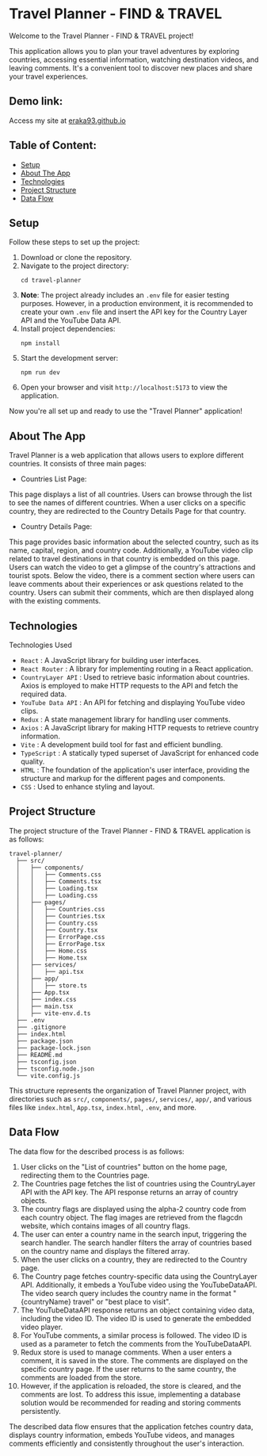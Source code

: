 # Travel Planner - FIND & TRAVEL

Welcome to the Travel Planner - FIND & TRAVEL project!

This application allows you to plan your travel adventures by exploring countries, accessing essential information, watching destination videos, and leaving comments. It's a convenient tool to discover new places and share your travel experiences.

## Demo link:

Access my site at [eraka93.github.io](https://eraka93.github.io/)

## Table of Content:

- [Setup](#setup)
- [About The App](#about-the-app)
- [Technologies](#technologies)
- [Project Structure](#structure)
- [Data Flow](#data-flow)

## Setup

Follow these steps to set up the project:

1. Download or clone the repository.
2. Navigate to the project directory:
   ```
   cd travel-planner
   ```
3. **Note**: The project already includes an `.env` file for easier testing purposes. However, in a production environment, it is recommended to create your own `.env` file and insert the API key for the Country Layer API and the YouTube Data API.
4. Install project dependencies:
   ```
   npm install
   ```
5. Start the development server:
   ```
   npm run dev
   ```
6. Open your browser and visit `http://localhost:5173` to view the application.

Now you're all set up and ready to use the "Travel Planner" application!

## About The App

Travel Planner is a web application that allows users to explore different countries. It consists of three main pages:

- Countries List Page:

This page displays a list of all countries.
Users can browse through the list to see the names of different countries.
When a user clicks on a specific country, they are redirected to the Country Details Page for that country.

- Country Details Page:

This page provides basic information about the selected country, such as its name, capital, region, and country code.
Additionally, a YouTube video clip related to travel destinations in that country is embedded on this page.
Users can watch the video to get a glimpse of the country's attractions and tourist spots.
Below the video, there is a comment section where users can leave comments about their experiences or ask questions related to the country.
Users can submit their comments, which are then displayed along with the existing comments.

## Technologies

Technologies Used

- `React` : A JavaScript library for building user interfaces.
- `React Router` : A library for implementing routing in a React application.
- `CountryLayer API` : Used to retrieve basic information about countries. Axios is employed to make HTTP requests to the API and fetch the required data.
- `YouTube Data API` : An API for fetching and displaying YouTube video clips.
- `Redux` : A state management library for handling user comments.
- `Axios` : A JavaScript library for making HTTP requests to retrieve country information.
- `Vite` : A development build tool for fast and efficient bundling.
- `TypeScript` : A statically typed superset of JavaScript for enhanced code quality.
- `HTML` : The foundation of the application's user interface, providing the structure and markup for the different pages and components.
- `CSS` : Used to enhance styling and layout.

## Project Structure

The project structure of the Travel Planner - FIND & TRAVEL application is as follows:

```
travel-planner/
  ├── src/
  │   ├── components/
  │   │   ├── Comments.css
  │   │   ├── Comments.tsx
  │   │   ├── Loading.tsx
  │   │   ├── Loading.css
  │   ├── pages/
  │   │   ├── Countries.css
  │   │   ├── Countries.tsx
  │   │   ├── Country.css
  │   │   ├── Country.tsx
  │   │   ├── ErrorPage.css
  │   │   ├── ErrorPage.tsx
  │   │   ├── Home.css
  │   │   ├── Home.tsx
  │   ├── services/
  │   │   ├── api.tsx
  │   ├── app/
  │   │   ├── store.ts
  │   ├── App.tsx
  │   ├── index.css
  │   ├── main.tsx
  │   ├── vite-env.d.ts
  ├── .env
  ├── .gitignore
  ├── index.html
  ├── package.json
  ├── package-lock.json
  ├── README.md
  ├── tsconfig.json
  ├── tsconfig.node.json
  └── vite.config.js
```

This structure represents the organization of Travel Planner project, with directories such as `src/`, `components/`, `pages/`, `services/`, `app/`, and various files like `index.html`, `App.tsx`, `index.html`, `.env`, and more.

## Data Flow

The data flow for the described process is as follows:

1. User clicks on the "List of countries" button on the home page, redirecting them to the Countries page.
2. The Countries page fetches the list of countries using the CountryLayer API with the API key. The API response returns an array of country objects.
3. The country flags are displayed using the alpha-2 country code from each country object. The flag images are retrieved from the flagcdn website, which contains images of all country flags.
4. The user can enter a country name in the search input, triggering the search handler. The search handler filters the array of countries based on the country name and displays the filtered array.
5. When the user clicks on a country, they are redirected to the Country page.
6. The Country page fetches country-specific data using the CountryLayer API. Additionally, it embeds a YouTube video using the YouTubeDataAPI. The video search query includes the country name in the format "{countryName} travel" or "best place to visit".
7. The YouTubeDataAPI response returns an object containing video data, including the video ID. The video ID is used to generate the embedded video player.
8. For YouTube comments, a similar process is followed. The video ID is used as a parameter to fetch the comments from the YouTubeDataAPI.
9. Redux store is used to manage comments. When a user enters a comment, it is saved in the store. The comments are displayed on the specific country page. If the user returns to the same country, the comments are loaded from the store.
10. However, if the application is reloaded, the store is cleared, and the comments are lost. To address this issue, implementing a database solution would be recommended for reading and storing comments persistently.

The described data flow ensures that the application fetches country data, displays country information, embeds YouTube videos, and manages comments efficiently and consistently throughout the user's interaction.
